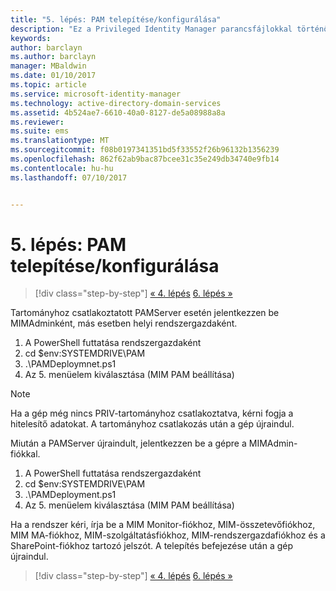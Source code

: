 ```yaml
---
title: "5. lépés: PAM telepítése/konfigurálása"
description: "Ez a Privileged Identity Manager parancsfájlokkal történő konfigurálásának 5. lépése, amely a PAM kiszolgáló üzembe helyezését részletezi."
keywords: 
author: barclayn
ms.author: barclayn
manager: MBaldwin
ms.date: 01/10/2017
ms.topic: article
ms.service: microsoft-identity-manager
ms.technology: active-directory-domain-services
ms.assetid: 4b524ae7-6610-40a0-8127-de5a08988a8a
ms.reviewer: 
ms.suite: ems
ms.translationtype: MT
ms.sourcegitcommit: f08b0197341351bd5f33552f26b96132b1356239
ms.openlocfilehash: 862f62ab9bac87bcee31c35e249db34740e9fb14
ms.contentlocale: hu-hu
ms.lasthandoff: 07/10/2017


---
```

# 5. lépés: PAM telepítése/konfigurálása
<a id="step-5-installingconfiguring-pam" class="xliff"></a>

>[!div class="step-by-step"]
[« 4. lépés](sp1-step4-configuring-sharepoint.md)
[6. lépés »](sp1-step6-setup-pam-trust.md)

Tartományhoz csatlakoztatott PAMServer esetén jelentkezzen be MIMAdminként, más esetben helyi rendszergazdaként.
1. A PowerShell futtatása rendszergazdaként
2. cd $env:SYSTEMDRIVE\PAM
3. .\PAMDeploymnet.ps1
4. Az 5. menüelem kiválasztása (MIM PAM beállítása)

>[!NOTE]
>Ha a gép még nincs PRIV-tartományhoz csatlakoztatva, kérni fogja a hitelesítő adatokat. A tartományhoz csatlakozás után a gép újraindul.

Miután a PAMServer újraindult, jelentkezzen be a gépre a MIMAdmin-fiókkal.

1. A PowerShell futtatása rendszergazdaként
2. cd $env:SYSTEMDRIVE\PAM
3. .\PAMDeployment.ps1
4. Az 5. menüelem kiválasztása (MIM PAM beállítása)

  Ha a rendszer kéri, írja be a MIM Monitor-fiókhoz, MIM-összetevőfiókhoz, MIM MA-fiókhoz, MIM-szolgáltatásfiókhoz, MIM-rendszergazdafiókhoz és a SharePoint-fiókhoz tartozó jelszót.
  A telepítés befejezése után a gép újraindul.

>[!div class="step-by-step"]
[« 4. lépés](sp1-step4-configuring-sharepoint.md)
[6. lépés »](sp1-step6-setup-pam-trust.md)

